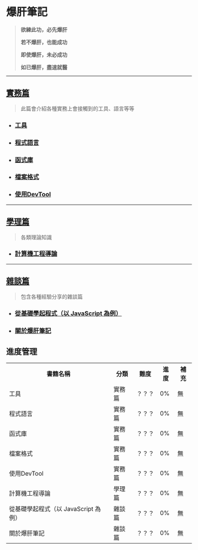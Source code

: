 # 爆肝筆記

> **欲練此功，必先爆肝** 
> 
> **若不爆肝，也能成功**
> 
> **即使爆肝，未必成功**
>
> **如已爆肝，盡速就醫**

---

## [實務篇](./practice/README.md)

> 此篇會介紹各種實務上會接觸到的工具、語言等等

* ### [工具](./practice/tool/README.md)

* ### [程式語言](./practice/programming_language/README.md)

* ### [函式庫](./practice/library/README.md)

* ### [檔案格式](./practice/file_format/README.md)

* ### [使用DevTool](./practice/使用DevTool/README.md)

---

## [學理篇](./theory/README.md)

> 各類理論知識

* ### [計算機工程導論](./theory/計算機工程導論/README.md)


---

## [雜談篇](./other/README.md)

> 包含各種經驗分享的雜談篇

* ### [從基礎學起程式（以 JavaScript 為例）](./other/從基礎學起程式_以javascript為例/README.md)

* ### [關於爆肝筆記](./other/關於爆肝筆記/README.md)




## 進度管理
<table>
  <tr>
    <th>書籍名稱</th>
    <th>分類</th>
    <th>難度</th>
    <th>進度</th>
    <th>補充</th>
  </tr>
  <tr>
    <td>工具</td>
    <td>實務篇</td>
    <td>？？？</td>
    <td>0%</td>
    <td>無</td>
  </tr>
  <tr>
    <td>程式語言</td>
    <td>實務篇</td>
    <td>？？？</td>
    <td>0%</td>
    <td>無</td>
  </tr>
  <tr>
    <td>函式庫</td>
    <td>實務篇</td>
    <td>？？？</td>
    <td>0%</td>
    <td>無</td>
  </tr>
  <tr>
    <td>檔案格式</td>
    <td>實務篇</td>
    <td>？？？</td>
    <td>0%</td>
    <td>無</td>
  </tr>
  <tr>
    <td>使用DevTool</td>
    <td>實務篇</td>
    <td>？？？</td>
    <td>0%</td>
    <td>無</td>
  </tr>
  <tr>
    <td>計算機工程導論</td>
    <td>學理篇</td>
    <td>？？？</td>
    <td>0%</td>
    <td>無</td>
  </tr>
  <tr>
    <td>從基礎學起程式（以 JavaScript 為例）</td>
    <td>雜談篇</td>
    <td>？？？</td>
    <td>0%</td>
    <td>無</td>
  </tr>
  <tr>
    <td>關於爆肝筆記</td>
    <td>雜談篇</td>
    <td>？？？</td>
    <td>0%</td>
    <td>無</td>
  </tr>
</table>